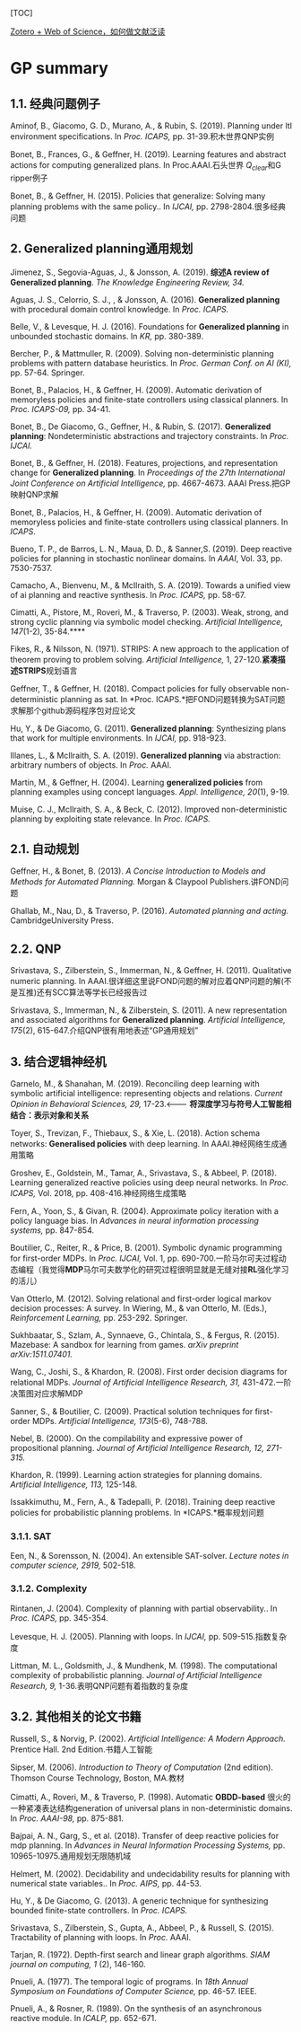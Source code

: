 

[TOC]

[Zotero + Web of Science，如何做文献泛读](https://zhuanlan.zhihu.com/p/259723540)

# GP summary
## 1.1. 经典问题例子

Aminof, B., Giacomo, G. D., Murano, A., & Rubin, S. (2019). Planning under ltl environment specifications. In *Proc. ICAPS,* pp. 31-39.积木世界QNP实例

Bonet, B., Frances, G., & Geffner, H. (2019). Learning features and abstract actions for computing generalized plans. In Proc.AAAI.石头世界 $Q_{clear}$和G ripper例子

Bonet, B., & Geffner, H. (2015). Policies that generalize: Solving many planning problems with the same policy.. In *IJCAI,* pp. 2798-2804.很多经典问题

## 2. Generalized planning通用规划

Jimenez, S., Segovia-Aguas, J., & Jonsson, A. (2019). **综述A review of  Generalized planning**. *The Knowledge Engineering Review, 34.*


Aguas, J. S., Celorrio, S. J., , & Jonsson, A. (2016). **Generalized planning** with procedural domain control knowledge. In *Proc. ICAPS.*

Belle, V., & Levesque, H. J. (2016). Foundations for **Generalized planning** in unbounded stochastic domains. In *KR,* pp. 380-389.

Bercher, P., & Mattmuller, R. (2009). Solving non-deterministic planning problems with pattern database heuristics. In *Proc. German Conf. on AI (KI),* pp. 57-64. Springer.

Bonet, B., Palacios, H., & Geffner, H. (2009). Automatic derivation of memoryless policies and finite-state controllers using classical planners. In *Proc. ICAPS-09,* pp. 34-41.

Bonet, B., De Giacomo, G., Geffner, H., & Rubin, S. (2017). **Generalized planning**: Nondeterministic abstractions and trajectory constraints. In *Proc. IJCAI.*

Bonet, B., & Geffner, H. (2018). Features, projections, and representation change for **Generalized planning**. In *Proceedings of the 27th International Joint Conference on Artificial Intelligence,* pp. 4667-4673. AAAI Press.把GP映射QNP求解

Bonet, B., Palacios, H., & Geffner, H. (2009). Automatic derivation of memoryless policies and finite-state controllers using classical planners. In *ICAPS*.

Bueno, T. P., de Barros, L. N., Maua, D. D., & Sanner,S. (2019). Deep reactive policies for planning in stochastic nonlinear domains. In *AAAI*, Vol. 33, pp. 7530-7537.

Camacho, A., Bienvenu, M., & McIlraith, S. A. (2019). Towards a unified view of ai planning and reactive synthesis. In *Proc. ICAPS,* pp. 58-67.

Cimatti, A., Pistore, M., Roveri, M., & Traverso, P. (2003). Weak, strong, and strong cyclic planning via symbolic model checking. *Artificial Intelligence, 147*(1-2), 35-84.****

Fikes, R., & Nilsson, N. (1971). STRIPS: A new approach to the application of theorem proving to problem solving. *Artificial Intelligence,* 1, 27-120.**紧凑描述STRIPS**规划语言

Geffner, T., & Geffner, H. (2018). Compact policies for fully observable non-deterministic planning as sat. In *Proc. ICAPS.*把FOND问题转换为SAT问题求解那个github源码程序包对应论文

Hu, Y., & De Giacomo, G. (2011). **Generalized planning**: Synthesizing plans that work for multiple environments. In *IJCAI,* pp. 918-923.

Illanes, L., & McIlraith, S. A. (2019). **Generalized planning** via abstraction: arbitrary numbers of objects. In *Proc.* AAAI.

Martin, M., & Geffner, H. (2004). Learning **generalized policies** from planning examples using concept languages. *Appl. Intelligence, 20*(1), 9-19.

Muise, C. J., McIlraith, S. A., & Beck, C. (2012). Improved non-deterministic planning by exploiting state relevance. In *Proc. ICAPS.*

## 2.1. 自动规划

Geffner, H., & Bonet, B. (2013). **A *Concise Introduction** to Models and Methods for Automated Planning.* Morgan & Claypool Publishers.讲FOND问题

Ghallab, M., Nau, D., & Traverso, P. (2016). *Automated planning and acting.* CambridgeUniversity Press.

## 2.2. QNP

Srivastava, S., Zilberstein, S., Immerman, N., & Geffner, H. (2011). Qualitative numeric planning. In AAAI.很详细这里说FOND问题的解对应着QNP问题的解(不是互推)还有SCC算法等学长已经报告过

Srivastava, S., Immerman, N., & Zilberstein, S. (2011). A new representation and associated algorithms for **Generalized planning**. *Artificial Intelligence, 175*(2), 615-647.介绍QNP很有用地表述“GP通用规划”

## 3. 结合逻辑神经机

Garnelo, M., & Shanahan, M. (2019). Reconciling deep learning with symbolic artificial intelligence: representing objects and relations. *Current Opinion in Behavioral Sciences, 29,* 17-23.<--- **将深度学习与符号人工智能相结合：表示对象和关系**

Toyer, S., Trevizan, F., Thiebaux, S., & Xie, L. (2018). Action schema networks: **Generalised policies** with deep learning. In AAAI.神经网络生成通用策略

Groshev, E., Goldstein, M., Tamar, A., Srivastava, S., & Abbeel, P. (2018). Learning generalized reactive policies using deep neural networks. In *Proc. ICAPS,* Vol. 2018, pp. 408-416.神经网络生成策略

Fern, A., Yoon, S., & Givan, R. (2004). Approximate policy iteration with a policy language bias. In *Advances in neural information processing systems,* pp. 847-854.

Boutilier, C., Reiter, R., & Price, B. (2001). Symbolic dynamic programming for first-order MDPs. In *Proc. IJCAI,* Vol. 1, pp. 690-700.一阶马尔可夫过程动态编程（我觉得**MDP**马尔可夫数学化的研究过程很明显就是无缝对接**RL**强化学习的活儿）

Van Otterlo, M. (2012). Solving relational and first-order logical markov decision processes: A survey. In Wiering, M., & van Otterlo, M. (Eds.), *Reinforcement Learning,* pp. 253-292. Springer.

Sukhbaatar, S., Szlam, A., Synnaeve, G., Chintala, S., & Fergus, R. (2015). Mazebase: A sandbox for learning from games. *arXiv preprint arXiv:1511.07401.*

Wang, C., Joshi, S., & Khardon, R. (2008). First order decision diagrams for relational MDPs. *Journal of Artificial Intelligence Research, 31,* 431-472.一阶决策图对应求解MDP

Sanner, S., & Boutilier, C. (2009). Practical solution techniques for first-order MDPs. *Artificial Intelligence, 173*(5-6), 748-788.

Nebel, B. (2000). On the compilability and expressive power of propositional planning. *Journal of Artificial Intelligence Research, 12, 271-315.*

Khardon, R. (1999). Learning action strategies for planning domains. *Artificial Intelligence, 113,* 125-148.

Issakkimuthu, M., Fern, A., & Tadepalli, P. (2018). Training deep reactive policies for probabilistic planning problems. In *ICAPS.*概率规划问题

### 3.1.1. SAT

Een, N., & Sorensson, N. (2004). An extensible SAT-solver. *Lecture notes in computer science, 2919,* 502-518.

### 3.1.2. Complexity 

Rintanen, J. (2004). Complexity of planning with partial observability.. In *Proc. ICAPS,* pp. 345-354.

Levesque, H. J. (2005). Planning with loops. In *IJCAI,* pp. 509-515.指数复杂度

Littman, M. L., Goldsmith, J., & Mundhenk, M. (1998). The computational complexity of probabilistic planning. *Journal of Artificial Intelligence Research, 9,* 1-36.表明QNP问题有着指数的复杂度

## 3.2. 其他相关的论文书籍

Russell, S., & Norvig, P. (2002). *Artificial Intelligence: A Modern Approach.* Prentice Hall. 2nd Edition.书籍人工智能

Sipser, M. (2006). *Introduction to Theory of Computation* (2nd edition). Thomson Course Technology, Boston, MA.教材

Cimatti, A., Roveri, M., & Traverso, P. (1998). Automatic **OBDD-based** 很火的一种紧凑表达结构generation of universal plans in non-deterministic domains. In *Proc. AAAI-98,* pp. 875-881.

Bajpai, A. N., Garg, S., et al. (2018). Transfer of deep reactive policies for mdp planning. In *Advances in Neural Information Processing Systems,* pp. 10965-10975.通用规划无限随机域

Helmert, M. (2002). Decidability and undecidability results for planning with numerical state variables.. In *Proc. AIPS,* pp. 44-53.

Hu, Y., & De Giacomo, G. (2013). A generic technique for synthesizing bounded finite-state controllers. In *Proc. ICAPS.*

Srivastava, S., Zilberstein, S., Gupta, A., Abbeel, P., & Russell, S. (2015). Tractability of planning with loops. In *Proc.* AAAI.

Tarjan, R. (1972). Depth-first search and linear graph algorithms. *SIAM journal on computing, 1* (2), 146-160.

Pnueli, A. (1977). The temporal logic of programs. In *18th Annual Symposium on Foundations of Computer Science,* pp. 46-57. IEEE.

Pnueli, A., & Rosner, R. (1989). On the synthesis of an asynchronous reactive module. In *ICALP,* pp. 652-671.